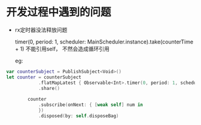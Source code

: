 # 开发过程中遇到的问题

- rx定时器没法释放问题

  timer(0, period: 1, scheduler: MainScheduler.instance).take(counterTime + 1) 不能引用self， 不然会造成循环引用

  eg: 

```swift
var counterSubject = PublishSubject<Void>()
let counter = counterSubject
            .flatMapLatest { Observable<Int>.timer(0, period: 1, scheduler: MainScheduler.instance).take(counterTime + 1) }
            .share()
        
        counter
            .subscribe(onNext: { [weak self] num in
            })
            .disposed(by: self.disposeBag)
```

